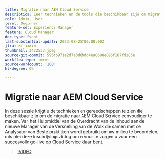 ```yaml
---
title: Migratie naar AEM Cloud Service
description: Leer technieken en de tools die beschikbaar zijn om migratie naar AEM Cloud Service eenvoudiger te maken. Van het hulpmiddel van de Overdracht van de Inhoud aan de nieuwe Manager van de Versnelling van de Wolk die samen met de Analysator van Beste praktijken wordt gebruikt om uw milieu te beoordelen.
role: Admin, User
level: Beginner
feature-set: Experience Manager
feature: Cloud Manager
doc-type: Event
last-substantial-update: 2023-08-25T00:00:00Z
jira: KT-13810
thumbnail: 3422533.jpeg
source-git-commit: 595fb971e2d7a3d8bdd4ea8608e896f187fd185e
workflow-type: tm+mt
source-wordcount: '108'
ht-degree: 0%

---
```



# Migratie naar AEM Cloud Service

In deze sessie krijgt u de technieken en gereedschappen te zien die beschikbaar zijn om de migratie naar AEM Cloud Service eenvoudiger te maken. Van het Hulpmiddel van de Overdracht van de Inhoud aan de nieuwe Manager van de Versnelling van de Wolk die samen met de Analysator van Beste praktijken wordt gebruikt om uw milieu te beoordelen, mis niet deze inschrijvingszitting om ervoor te zorgen u voor een succesvolle go-live op Cloud Service klaar bent.

>[!VIDEO](https://video.tv.adobe.com/v/3422533/?learn=on)
